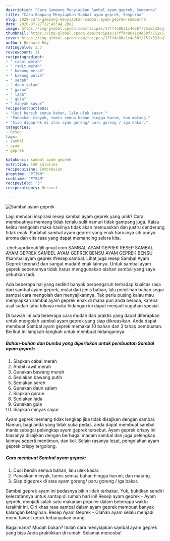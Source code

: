 ```yaml
---
description: "Cara Gampang Menyiapkan Sambal ayam geprek, Sempurna"
title: "Cara Gampang Menyiapkan Sambal ayam geprek, Sempurna"
slug: 2029-cara-gampang-menyiapkan-sambal-ayam-geprek-sempurna
date: 2020-07-27T12:43:44.288Z
image: https://img-global.cpcdn.com/recipes/17ff4c86a1c4e58f/751x532cq70/sambal-ayam-geprek-foto-resep-utama.jpg
thumbnail: https://img-global.cpcdn.com/recipes/17ff4c86a1c4e58f/751x532cq70/sambal-ayam-geprek-foto-resep-utama.jpg
cover: https://img-global.cpcdn.com/recipes/17ff4c86a1c4e58f/751x532cq70/sambal-ayam-geprek-foto-resep-utama.jpg
author: Bernard Roy
ratingvalue: 3.7
reviewcount: 11
recipeingredient:
- " cabai merah"
- " rawit merah"
- " bawang merah"
- " bawang putih"
- " sereh"
- " daun salam"
- " garam"
- " lada"
- " gula"
- " minyak sayur"
recipeinstructions:
- "Cuci bersih semua bahan, lalu ulek kasar."
- "Panaskan minyak, tumis semua bahan hingga harum, dan matang."
- "Siap digeprek di atas ayam goreng/ paru goreng / iga bakar."
categories:
- Resep
tags:
- sambal
- ayam
- geprek

katakunci: sambal ayam geprek 
nutrition: 150 calories
recipecuisine: Indonesian
preptime: "PT36M"
cooktime: "PT54M"
recipeyield: "3"
recipecategory: Dessert

---
```



![Sambal ayam geprek](https://img-global.cpcdn.com/recipes/17ff4c86a1c4e58f/751x532cq70/sambal-ayam-geprek-foto-resep-utama.jpg)

Lagi mencari inspirasi resep sambal ayam geprek yang unik? Cara membuatnya memang tidak terlalu sulit namun tidak gampang juga. Kalau keliru mengolah maka hasilnya tidak akan memuaskan dan justru cenderung tidak enak. Padahal sambal ayam geprek yang enak harusnya sih punya aroma dan cita rasa yang dapat memancing selera kita.

.chefsuprikreatif@ gmail.com SAMBAL AYAM GEPREK RESEP SAMBAL AYAM GEPREK SAMBEL AYAM GEPREK BENSU AYAM GEPREK BENSU #sambal ayam geprek #resep sambal. Lihat juga resep Sambal Ayam Geprek terenak! dan sangat mudah! enak lainnya. Untuk sambal ayam geprek sebenarnya tidak harus menggunakan olahan sambal yang saya sebutkan tadi.

Ada beberapa hal yang sedikit banyak berpengaruh terhadap kualitas rasa dari sambal ayam geprek, mulai dari jenis bahan, lalu pemilihan bahan segar sampai cara mengolah dan menyajikannya. Tak perlu pusing kalau mau menyiapkan sambal ayam geprek enak di mana pun anda berada, karena asal sudah tahu triknya maka hidangan ini dapat menjadi suguhan spesial.


Di bawah ini ada beberapa cara mudah dan praktis yang dapat diterapkan untuk mengolah sambal ayam geprek yang siap dikreasikan. Anda dapat membuat Sambal ayam geprek memakai 10 bahan dan 3 tahap pembuatan. Berikut ini langkah-langkah untuk membuat hidangannya.

<!--inarticleads1-->

##### Bahan-bahan dan bumbu yang diperlukan untuk pembuatan Sambal ayam geprek:

1. Siapkan  cabai merah
1. Ambil  rawit merah
1. Gunakan  bawang merah
1. Sediakan  bawang putih
1. Sediakan  sereh
1. Gunakan  daun salam
1. Siapkan  garam
1. Sediakan  lada
1. Gunakan  gula
1. Siapkan  minyak sayur


Ayam geprek memang tidak lengkap jika tidak disajikan dengan sambal. Namun, bagi anda yang tidak suka pedas, anda dapat membuat sambal manis sebagai pelengkap ayam geprek tersebut. Ayam geprek crispy ini biasanya disajikan dengan berbagai macam sambal dan juga pelengkap lainnya seperti mentimun, dan kol. Selain rasanya lezat, pengolahan ayam geprek crispy tergolong. 

<!--inarticleads2-->

##### Cara membuat Sambal ayam geprek:

1. Cuci bersih semua bahan, lalu ulek kasar.
1. Panaskan minyak, tumis semua bahan hingga harum, dan matang.
1. Siap digeprek di atas ayam goreng/ paru goreng / iga bakar.


Sambal geprek ayam ini pedasnya bikin lidah terbakar. Yuk, buktikan sendiri kelezatannya untuk santap di rumah hari ini! Resep ayam geprek - Ayam geprek, menjadi salah satu makanan populer dalam beberapa waktu terakhir ini. Ciri khas rasa sambal dalam ayam geprek membuat banyak kalangan ketagihan. Resep Ayam Geprek - Olahan ayam selalu menjadi menu favorit untuk kebanyakan orang. 

Bagaimana? Mudah bukan? Itulah cara menyiapkan sambal ayam geprek yang bisa Anda praktikkan di rumah. Selamat mencoba!
